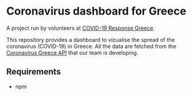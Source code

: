 # Coronavirus dashboard for Greece
A project run by volunteers at [COVID-19 Response Greece](https://www.covid19response.gr).

This repository provides a dashboard to vizualise the spread of the coronavirus (COVID-19) in Greece.
All the data are fetched from the [Coronavirus Greece API](https://github.com/Covid-19-Response-Greece/covid19-greece-api) that our team is developing.

## Requirements

* npm
